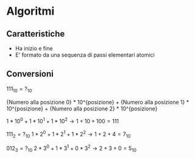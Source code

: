 # Algoritmi

## Caratteristiche
- Ha inizio e fine
- E' formato da una sequenza di passi elementari atomici

## Conversioni

$111_{10}=?_{10}$

{Numero alla posizione 0} \* 10^{posizione} +  {Numero alla posizione 1} \* 10^{posizione} + {Numero alla posizione 2} * 10^{posizione}

$1*10^0 + 1*10^1 + 1*10^2 \rightarrow 1+10+100 = 111$

$111_{2} = ?_{10}$
$1*2^0+1*2^1+1*2^2 \rightarrow 1+2+4 = 7_{10}$

$012_3 = ?_{10}$
$2*3^0+1*3^1+0*3^2 \rightarrow 2+3+0 = 5_{10}$






